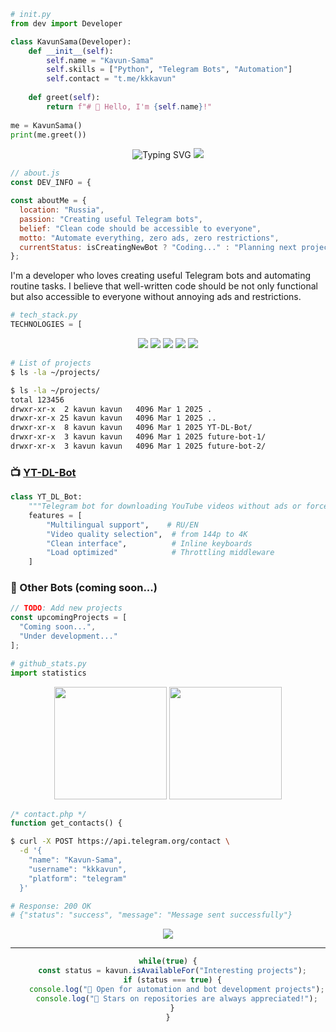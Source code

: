 ```python
# init.py
from dev import Developer

class KavunSama(Developer):
    def __init__(self):
        self.name = "Kavun-Sama"
        self.skills = ["Python", "Telegram Bots", "Automation"]
        self.contact = "t.me/kkkavun"
        
    def greet(self):
        return f"# 👋 Hello, I'm {self.name}!"
        
me = KavunSama()
print(me.greet())
```

<div align="center">
  <img src="https://readme-typing-svg.herokuapp.com?font=Fira+Code&pause=1000&color=00A8FF&center=true&vCenter=true&width=435&lines=Python+Developer;Telegram+Bot+Creator;Automation+Enthusiast" alt="Typing SVG" />
  
  <img src="https://img.shields.io/badge/Moscow_Time-brightgreen?style=for-the-badge&logo=clock&logoColor=white" />
</div>

```javascript
// about.js
const DEV_INFO = {
```

```javascript
const aboutMe = {
  location: "Russia",
  passion: "Creating useful Telegram bots",
  belief: "Clean code should be accessible to everyone",
  motto: "Automate everything, zero ads, zero restrictions",
  currentStatus: isCreatingNewBot ? "Coding..." : "Planning next project",
};
```

I'm a developer who loves creating useful Telegram bots and automating routine tasks. I believe that well-written code should be not only functional but also accessible to everyone without annoying ads and restrictions.

```python
# tech_stack.py
TECHNOLOGIES = [
```

<p align="center">
  <img src="https://img.shields.io/badge/Python-3776AB?style=for-the-badge&logo=python&logoColor=white" />
  <img src="https://img.shields.io/badge/Telegram-2CA5E0?style=for-the-badge&logo=telegram&logoColor=white" />
  <img src="https://img.shields.io/badge/Git-F05032?style=for-the-badge&logo=git&logoColor=white" />
  <img src="https://img.shields.io/badge/Docker-2496ED?style=for-the-badge&logo=docker&logoColor=white" />
  <img src="https://img.shields.io/badge/Linux-FCC624?style=for-the-badge&logo=linux&logoColor=black" />
</p>

```bash
# List of projects
$ ls -la ~/projects/
```

```bash
$ ls -la ~/projects/
total 123456
drwxr-xr-x  2 kavun kavun   4096 Mar 1 2025 .
drwxr-xr-x 25 kavun kavun   4096 Mar 1 2025 ..
drwxr-xr-x  8 kavun kavun   4096 Mar 1 2025 YT-DL-Bot/
drwxr-xr-x  3 kavun kavun   4096 Mar 1 2025 future-bot-1/
drwxr-xr-x  3 kavun kavun   4096 Mar 1 2025 future-bot-2/
```

### 📺 [YT-DL-Bot](https://github.com/Kavun-Sama/YT-DL-Bot)
```python
class YT_DL_Bot:
    """Telegram bot for downloading YouTube videos without ads or forced subscriptions."""
    features = [
        "Multilingual support",    # RU/EN
        "Video quality selection",  # from 144p to 4K
        "Clean interface",          # Inline keyboards
        "Load optimized"            # Throttling middleware
    ]
```

### 🤖 Other Bots (coming soon...)
```typescript
// TODO: Add new projects
const upcomingProjects = [
  "Coming soon...",
  "Under development..."
];
```

```python
# github_stats.py
import statistics
```

<p align="center">
  <img height="180em" src="https://github-readme-stats.vercel.app/api?username=Kavun-Sama&show_icons=true&theme=tokyonight&include_all_commits=true&count_private=true"/>
  <img height="180em" src="https://github-readme-stats.vercel.app/api/top-langs/?username=Kavun-Sama&layout=compact&langs_count=7&theme=tokyonight"/>
</p>

```php
/* contact.php */
function get_contacts() {
```

```bash
$ curl -X POST https://api.telegram.org/contact \
  -d '{
    "name": "Kavun-Sama",
    "username": "kkkavun", 
    "platform": "telegram"
  }'

# Response: 200 OK
# {"status": "success", "message": "Message sent successfully"}
```

<p align="center">
  <a href="https://t.me/kkkavun">
    <img src="https://img.shields.io/badge/Telegram-@kkkavun-blue?style=for-the-badge&logo=telegram" />
  </a>
</p>

---

<div align="center">
  
```javascript
while(true) {
  const status = kavun.isAvailableFor("Interesting projects");
  if (status === true) {
    console.log("💼 Open for automation and bot development projects");
    console.log("🌟 Stars on repositories are always appreciated!");
  }
}
```
  
</div>
